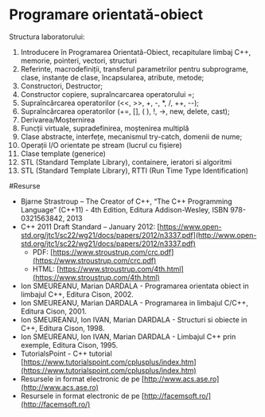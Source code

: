 # Programare orientată-obiect
Structura laboratorului: 
1. Introducere în Programarea Orientată-Obiect, recapitulare limbaj C++, memorie, pointeri, vectori, structuri
2. Referinte, macrodefiniții, transferul parametrilor pentru subprograme, clase, instanțe de clase, încapsularea, atribute, metode;
3. Constructori, Destructor;
4. Constructor copiere, supraîncarcarea operatorului =;
5. Supraîncărcarea operatorilor (<<, >>, +, -, *, /, ++, --);
6. Supraîncărcarea operatorilor (+=, [], ( ), !, ->, new, delete, cast);
7. Derivarea/Moșternirea
8. Funcții virtuale, supradefinirea, moștenirea multiplă
9. Clase abstracte, interfețe, mecanismul try-catch, domenii de nume;
10. Operații I/O orientate pe stream (lucrul cu fișiere)
11. Clase template (generice)
12. STL (Standard Template Library), containere, ieratori si algoritmi
13. STL (Standard Template Library), RTTI (Run Time Type Identification)

#Resurse

- Bjarne Strastroup – The Creator of C++, “The C++ Programming Language” (C++11) - 4th Edition, Editura Addison-Wesley, ISBN 978-0321563842, 2013​
- C++ 2011 Draft Standard – January 2012: [https://www.open-std.org/jtc1/sc22/wg21/docs/papers/2012/n3337.pdf​](http://www.open-std.org/jtc1/sc22/wg21/docs/papers/2012/n3337.pdf​)
	- PDF: [https://www.stroustrup.com/crc.pdf​](https://www.stroustrup.com/crc.pdf​)
	- HTML: [https://www.stroustrup.com/4th.html​](https://www.stroustrup.com/4th.html​)
- Ion SMEUREANU, Marian DARDALA - Programarea orientata obiect in limbajul C++, Editura Cison, 2002.​
- Ion SMEUREANU, Marian DARDALA - Programarea in limbajul C/C++, Editura Cison, 2001.​
- Ion SMEUREANU, Ion IVAN, Marian DARDALA - Structuri si obiecte in C++, Editura Cison, 1998.​
- Ion SMEUREANU, Ion IVAN, Marian DARDALA - Limbajul C++ prin exemple, Editura Cison, 1995.​
- TutorialsPoint - C++ tutorial [https://www.tutorialspoint.com/cplusplus/index.htm](https://www.tutorialspoint.com/cplusplus/index.htm)
- Resursele in format electronic de pe [http://www.acs.ase.ro​](http://www.acs.ase.ro​)
- Resursele in format electronic de pe [http://facemsoft.ro/​](http://facemsoft.ro/​)